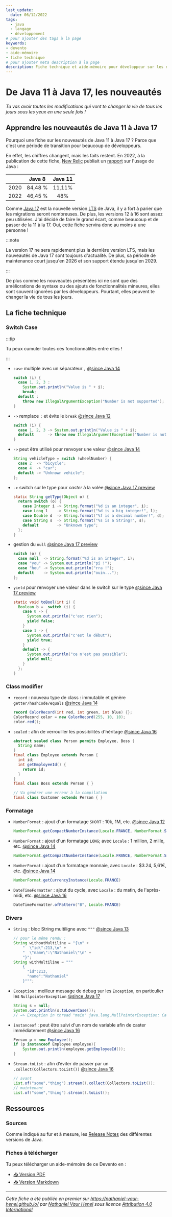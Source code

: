 ```yaml
---
last_update:
  date: 06/12/2022
tags:
  - java
  - langage
  - développement
# pour ajouter des tags à la page
keywords:
- devento
- aide-mémoire
- fiche technique
# pour ajouter meta description à la page
description: Fiche technique et aide-mémoire pour développeur sur les nouveautés de Java 11 à Java 17
---
```


# De Java 11 à Java 17, les nouveautés

_Tu vas avoir toutes les modifications qui vont te changer la vie de tous les jours sous les yeux en une seule fois !_

## Apprendre les nouveautés de Java 11 à Java 17

Pourquoi une fiche sur les nouveautés de Java 11 à Java 17 ? Parce que c'est une période de transition pour beaucoup de développeurs.

En effet, les chiffres changent, mais les faits restent.
En 2022, à la publication de cette fiche, [New Relic](https://fr.wikipedia.org/wiki/New_Relic) publiait un [rapport](https://newrelic.com/fr/resources/report/2022-state-of-java-ecosystem#toc-java-11-est-la-nouvelle-norme) sur l'usage de Java :

|      | Java 8  | Java 11 |
|:----:|:-------:|:-------:|
| 2020 | 84,48 % | 11,11%  |
| 2022 | 46,45 % |   48%   |

Comme [Java 17](https://fr.wikipedia.org/wiki/Java_(langage)#Java_SE_17_(LTS)) est la nouvelle version [LTS](https://fr.wikipedia.org/wiki/Long-term_support) de Java, il y a fort à parier que les migrations seront nombreuses.
De plus, les versions 12 à 16 sont assez peu utilisées. J'ai décidé de faire le grand écart, comme beaucoup et de passer de la 11 à la 17. Oui, cette fiche servira donc au moins à une personne !

:::note

La version 17 ne sera rapidement plus la dernière version LTS, mais les nouveautés de Java 17 sont toujours d'actualité. De plus, sa période de maintenance court jusqu'en 2026 et son support étendu jusqu'en 2029.

:::

De plus comme les nouveautés présentées ici ne sont que des améliorations de syntaxe ou des ajouts de fonctionnalités mineures, elles sont souvent ignorées par les développeurs. Pourtant, elles peuvent te changer la vie de tous les jours.

## La fiche technique

### Switch Case

:::tip

Tu peux cumuler toutes ces fonctionnalités entre elles !

:::

- `case` multiple avec un séparateur `,` [@since Java 14](https://www.oracle.com/java/technologies/javase/14all-relnotes.html#NewFeature)
  ```java
  switch (i) {
    case 1, 2, 3 :
      System.out.println("Value is " + i);
      break;
    default :
      throw new IllegalArgumentException("Number is not supported");
  }
  ```
- `->` remplace `:` et évite le `break` [@since Java 12](https://www.oracle.com/java/technologies/javase/12all-relnotes.html#NewFeature)

  ```java
  switch (i) {
    case 1, 2, 3 -> System.out.println("Value is " + i);
    default      -> throw new IllegalArgumentException("Number is not supported");
  }
  ```

- `->` peut être utilisé pour renvoyer une valeur [@since Java 14](https://www.oracle.com/java/technologies/javase/14all-relnotes.html#NewFeature)
  ```java
  String vehicleType = switch (wheelNumber) {
    case 2  -> "bicycle";
    case 4  -> "car";
    default -> "Unknown vehicle";
  };
  ```
- `->` switch sur le type pour _caster_ à la volée [@since Java 17 preview](https://www.oracle.com/java/technologies/javase/17all-relnotes.html#NewFeature)
  ```java
  static String getType(Object o) {
    return switch (o) {
      case Integer i -> String.format("%d is an integer", i);
      case Long l    -> String.format("%d is a big integer!", l);
      case Double d  -> String.format("%f is a decimal number!", d);
      case String s  -> String.format("%s is a String!", s);
      default        -> "Unknown type";
    };
  }
  ```
- gestion du `null` [@since Java 17 preview](https://www.oracle.com/java/technologies/javase/17all-relnotes.html#NewFeature)
  ```java
  switch (o) {
    case null  -> String.format("%d is an integer", i);
    case "you" -> System.out.println("pi !");
    case "hou" -> System.out.println("rra !");
    default    -> System.out.println("ouin...");
  };
  ```
- `yield` pour renvoyer une valeur dans le switch sur le type [@since Java 17 preview](https://www.oracle.com/java/technologies/javase/17all-relnotes.html#NewFeature)
  ```java
  static void toBool(int i) {
    Boolean b =  switch (i) {
      case 0 -> {
        System.out.println("c'est rien");
        yield false;
      }
      case 1 -> {
        System.out.println("c'est le début");
        yield true;
      }
      default -> {
        System.out.println("ce n'est pas possible");
        yield null;
      }
    };
  }
  ```
  
### Class modifier

- `record` : nouveau type de class : immutable et génère `getter/hashCode/equals` [@since Java 14](https://www.oracle.com/java/technologies/javase/14all-relnotes.html#NewFeature)
  ```java
  record ColorRecord(int red, int green, int blue) {};
  ColorRecord color = new ColorRecord(255, 10, 10);
  color.red();
  ```
- `sealed` : afin de verrouiller les possibilités d'héritage [@since Java 16](https://www.oracle.com/java/technologies/javase/16all-relnotes.html#NewFeature)

  ```java
  abstract sealed class Person permits Employee, Boss {
    String name;
  }
  final class Employee extends Person {
    int id;
    int getEmployeeId() {
      return id;
    }
  }
  final class Boss extends Person { }

  // Va générer une erreur à la compilation
  final class Customer extends Person { }
  ```

### Formatage

- `NumberFormat` : ajout d'un formatage `SHORT` : 10k, 1M, etc. [@since Java 12](https://www.oracle.com/java/technologies/javase/12all-relnotes.html#NewFeature)
  ```java
  NumberFormat.getCompactNumberInstance(Locale.FRANCE, NumberFormat.Style.SHORT);
  ```
- `NumberFormat` : ajout d'un formatage `LONG`; avec `Locale` : 1 million, 2 mille, etc. [@since Java 14](https://www.oracle.com/java/technologies/javase/14all-relnotes.html#NewFeature)
  ```java
  NumberFormat.getCompactNumberInstance(Locale.FRANCE, NumberFormat.Style.LONG);
  ```
- `NumberFormat` : ajout d’un formatage monnaie, avec `Locale` : $3.24, 5,61€, etc. [@since Java 14](https://www.oracle.com/java/technologies/javase/14all-relnotes.html#NewFeature)
  ```java
  NumberFormat.getCurrencyInstance(Locale.FRANCE)
  ```
- `DateTimeFormatter` : ajout du cycle, avec `Locale` : du matin, de l'après-midi, etc. [@since Java 16](https://www.oracle.com/java/technologies/javase/16all-relnotes.html#NewFeature)
  ```java
  DateTimeFormatter.ofPattern("B", Locale.FRANCE)
  ```

### Divers

- `String` : bloc String multiligne avec `"""` [@since Java 13](https://www.oracle.com/java/technologies/javase/13all-relnotes.html#NewFeature)
  ```java
  // pour le même rendu :
  String withoutMultiline = "{\n" +
      "  \"id\":213,\n" +
      "  \"name\":\"Nathaniel\"\n" +
      "}";
  String withMultiline = """
      {
        "id":213,
        "name":"Nathaniel"
      }""";
  ```
- `Exception` : meilleur message de debug sur les `Exception`, en particulier les `NullpointerException` [@since Java 17](https://www.oracle.com/java/technologies/javase/17all-relnotes.html#NewFeature)
  ```java
  String s = null;
  System.out.println(s.toLowerCase());
  // => Exception in thread "main" java.lang.NullPointerException: Cannot invoke "String.toLowerCase()" because "s" is null
  ```
- `instanceof` : peut être suivi d'un nom de variable afin de caster immédiatement [@since Java 16](https://www.oracle.com/java/technologies/javase/16all-relnotes.html#NewFeature)
  ```java
  Person p = new Employee();
  if (p instanceof Employee employee){
      System.out.println(employee.getEmployeeId());
  }
  ```
- `Stream.toList` : afin d’éviter de passer par un `.collect(Collectors.toList())` [@since Java 16](https://www.oracle.com/java/technologies/javase/16all-relnotes.html#NewFeature)
  ```java
  // avant
  List.of("some","thing").stream().collect(Collectors.toList());
  // maintenant
  List.of("some","thing").stream().toList();
  ```

## Ressources

### Sources

Comme indiqué au fur et à mesure, les [Release Notes](https://www.oracle.com/java/technologies/java-se-glance.html) des différentes versions de Java.

### Fiches à télécharger

Tu peux télécharger un aide-mémoire de ce Devento en :
- [📥 Version PDF](java11_17_aide-mémoire.pdf)
- [📥 Version Markdown](java11_17_aide-mémoire.markdown)

---

_Cette fiche a été publiée en premier sur https://nathaniel-vaur-henel.github.io/ par [Nathaniel Vaur Henel](https://nathaniel-vaur-henel.github.io/crafters/nathaniel-vaur-henel) sous licence [Attribution 4.0 International](https://creativecommons.org/licenses/by/4.0/)_

